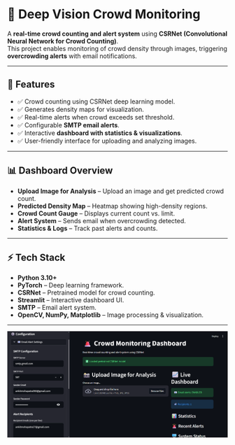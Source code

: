 # 🚨 Deep Vision Crowd Monitoring

A **real-time crowd counting and alert system** using **CSRNet (Convolutional Neural Network for Crowd Counting)**.  
This project enables monitoring of crowd density through images, triggering **overcrowding alerts** with email notifications.

---

## 📌 Features
- ✅ Crowd counting using CSRNet deep learning model.  
- ✅ Generates density maps for visualization.  
- ✅ Real-time alerts when crowd exceeds set threshold.  
- ✅ Configurable **SMTP email alerts**.  
- ✅ Interactive **dashboard with statistics & visualizations**.  
- ✅ User-friendly interface for uploading and analyzing images.  

---

## 📊 Dashboard Overview
- **Upload Image for Analysis** – Upload an image and get predicted crowd count.  
- **Predicted Density Map** – Heatmap showing high-density regions.  
- **Crowd Count Gauge** – Displays current count vs. limit.  
- **Alert System** – Sends email when overcrowding detected.  
- **Statistics & Logs** – Track past alerts and counts.  

---

## ⚡ Tech Stack
- **Python 3.10+**
- **PyTorch** – Deep learning framework.  
- **CSRNet** – Pretrained model for crowd counting.  
- **Streamlit** – Interactive dashboard UI.  
- **SMTP** – Email alert system.  
- **OpenCV, NumPy, Matplotlib** – Image processing & visualization.  

---
![Crowd Detection](Images/Image1.png)

